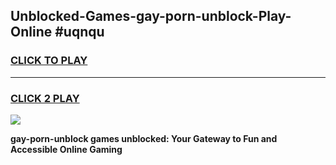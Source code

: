 
## Unblocked-Games-gay-porn-unblock-Play-Online #uqnqu
<h3>
<a href="https://news.freeplayer.one?title=gay-porn-unblock&ref=3">CLICK TO PLAY</a></h3>
<hr>

<h3>
<a href="https://news.freeplayer.one?title=gay-porn-unblock&ref=3">CLICK 2 PLAY</a>
  
</h3>

<a href="https://news.freeplayer.one?title=gay-porn-unblock&ref=3"><img src="https://clearcache.store/games.png"></a>


**gay-porn-unblock games unblocked: Your Gateway to Fun and Accessible Online Gaming**
